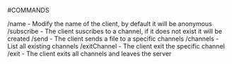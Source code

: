 #COMMANDS

/name <ClientName> - Modify the name of the client, by default it will be anonymous
/subscribe <Channel> - The client suscribes to a channel, if it does not exist it will be created
/send <Channel> <FileName> - The client sends a file to a specific channels
/channels - List all existing channels
/exitChannel <Channel> - The client exit the specific channel
/exit - The client exits all channels and leaves the server

